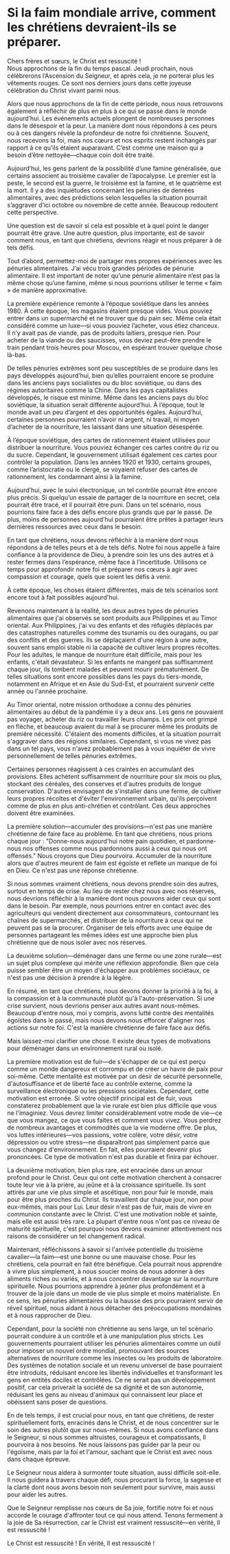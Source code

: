 # Si la faim mondiale arrive, comment les chrétiens devraient-ils se préparer.  

Chers frères et sœurs, le Christ est ressuscité !  
Nous approchons de la fin du temps pascal. Jeudi prochain, nous célébrerons l’Ascension du Seigneur, et après cela, je ne porterai plus les vêtements rouges. Ce sont nos derniers jours dans cette joyeuse célébration du Christ vivant parmi nous.  

Alors que nous approchons de la fin de cette période, nous nous retrouvons également à réfléchir de plus en plus à ce qui se passe dans le monde aujourd’hui. Les événements actuels plongent de nombreuses personnes dans le désespoir et la peur. La manière dont nous répondons à ces peurs ou à ces dangers révèle la profondeur de notre foi chrétienne. Souvent, nous recevons la foi, mais nos cœurs et nos esprits restent inchangés par rapport à ce qu’ils étaient auparavant. C’est comme une maison qui a besoin d’être nettoyée—chaque coin doit être traité.  

Aujourd’hui, les gens parlent de la possibilité d’une famine généralisée, que certains associent au troisième cavalier de l’apocalypse. Le premier est la peste, le second est la guerre, le troisième est la famine, et le quatrième est la mort. Il y a des inquiétudes concernant les pénuries de denrées alimentaires, avec des prédictions selon lesquelles la situation pourrait s’aggraver d’ici octobre ou novembre de cette année. Beaucoup redoutent cette perspective.  

Une question est de savoir si cela est possible et à quel point le danger pourrait être grave. Une autre question, plus importante, est de savoir comment nous, en tant que chrétiens, devrions réagir et nous préparer à de tels défis.  

Tout d’abord, permettez-moi de partager mes propres expériences avec les pénuries alimentaires. J’ai vécu trois grandes périodes de pénurie alimentaire. Il est important de noter qu’une pénurie alimentaire n’est pas la même chose qu’une famine, même si nous pourrions utiliser le terme « faim » de manière approximative.  

La première expérience remonte à l’époque soviétique dans les années 1980. À cette époque, les magasins étaient presque vides. Vous pouviez entrer dans un supermarché et ne trouver que du pain sec. Même cela était considéré comme un luxe—si vous pouviez l’acheter, vous étiez chanceux. Il n’y avait pas de viande, pas de produits laitiers, presque rien. Pour acheter de la viande ou des saucisses, vous deviez peut-être prendre le train pendant trois heures pour Moscou, en espérant trouver quelque chose là-bas.  

De telles pénuries extrêmes sont peu susceptibles de se produire dans les pays développés aujourd’hui, bien qu’elles pourraient encore se produire dans les anciens pays socialistes ou du bloc soviétique, ou dans des régimes autoritaires comme la Chine. Dans les pays capitalistes développés, le risque est minime. Même dans les anciens pays du bloc soviétique, la situation serait différente aujourd’hui. À l’époque, tout le monde avait un peu d’argent et des opportunités égales. Aujourd’hui, certaines personnes pourraient n’avoir ni argent, ni travail, ni moyen d’acheter de la nourriture, les laissant dans une situation désespérée.  

À l’époque soviétique, des cartes de rationnement étaient utilisées pour distribuer la nourriture. Vous pouviez échanger ces cartes contre du riz ou du sucre. Cependant, le gouvernement utilisait également ces cartes pour contrôler la population. Dans les années 1920 et 1930, certains groupes, comme l’aristocratie ou le clergé, se voyaient refuser des cartes de rationnement, les condamnant ainsi à la famine.  

Aujourd’hui, avec le suivi électronique, un tel contrôle pourrait être encore plus précis. Si quelqu’un essaie de partager de la nourriture en secret, cela pourrait être tracé, et il pourrait être puni. Dans un tel scénario, nous pourrions faire face à des défis encore plus grands que par le passé. De plus, moins de personnes aujourd’hui pourraient être prêtes à partager leurs dernières ressources avec ceux dans le besoin.  

En tant que chrétiens, nous devons réfléchir à la manière dont nous répondons à de telles peurs et à de tels défis. Notre foi nous appelle à faire confiance à la providence de Dieu, à prendre soin les uns des autres et à rester fermes dans l’espérance, même face à l’incertitude. Utilisons ce temps pour approfondir notre foi et préparer nos cœurs à agir avec compassion et courage, quels que soient les défis à venir.

À cette époque, les choses étaient différentes, mais de tels scénarios sont encore tout à fait possibles aujourd'hui.  

Revenons maintenant à la réalité, les deux autres types de pénuries alimentaires que j'ai observés se sont produits aux Philippines et au Timor oriental. Aux Philippines, j'ai vu des enfants et des réfugiés déplacés par des catastrophes naturelles comme des tsunamis ou des ouragans, ou par des conflits et des guerres. Ils se déplaçaient d'une région à une autre, souvent sans emploi stable ni la capacité de cultiver leurs propres récoltes. Pour les adultes, le manque de nourriture était difficile, mais pour les enfants, c'était dévastateur. Si les enfants ne mangent pas suffisamment chaque jour, ils tombent malades et peuvent mourir prématurément. De telles situations sont encore possibles dans les pays du tiers-monde, notamment en Afrique et en Asie du Sud-Est, et pourraient survenir cette année ou l'année prochaine.  

Au Timor oriental, notre mission orthodoxe a connu des pénuries alimentaires au début de la pandémie il y a deux ans. Les gens ne pouvaient pas voyager, acheter du riz ou travailler leurs champs. Les prix ont grimpé en flèche, et beaucoup avaient du mal à se procurer même les produits de première nécessité. C'étaient des moments difficiles, et la situation pourrait s'aggraver dans des régions similaires. Cependant, si vous ne vivez pas dans un tel pays, vous n'avez probablement pas à vous inquiéter de vivre personnellement de telles pénuries extrêmes.  

Certaines personnes réagissent à ces craintes en accumulant des provisions. Elles achètent suffisamment de nourriture pour six mois ou plus, stockant des céréales, des conserves et d'autres produits de longue conservation. D'autres envisagent de s'installer dans une ferme, de cultiver leurs propres récoltes et d'éviter l'environnement urbain, qu'ils perçoivent comme de plus en plus anti-chrétien et contrôlant. Ces deux approches doivent être examinées.  

La première solution—accumuler des provisions—n'est pas une manière chrétienne de faire face au problème. En tant que chrétiens, nous prions chaque jour : "Donne-nous aujourd'hui notre pain quotidien, et pardonne-nous nos offenses comme nous pardonnons aussi à ceux qui nous ont offensés." Nous croyons que Dieu pourvoira. Accumuler de la nourriture alors que d'autres meurent de faim est égoïste et reflète un manque de foi en Dieu. Ce n'est pas une réponse chrétienne.  

Si nous sommes vraiment chrétiens, nous devons prendre soin des autres, surtout en temps de crise. Au lieu de rester chez nous avec nos réserves, nous devrions réfléchir à la manière dont nous pouvons aider ceux qui sont dans le besoin. Par exemple, nous pourrions entrer en contact avec des agriculteurs qui vendent directement aux consommateurs, contournant les chaînes de supermarchés, et distribuer de la nourriture à ceux qui ne peuvent pas se la procurer. Organiser de tels efforts avec une équipe de personnes partageant les mêmes idées est une approche bien plus chrétienne que de nous isoler avec nos réserves.  

La deuxième solution—déménager dans une ferme ou une zone rurale—est un sujet plus complexe qui mérite une réflexion approfondie. Bien que cela puisse sembler être un moyen d'échapper aux problèmes sociétaux, ce n'est pas une décision à prendre à la légère.  

En résumé, en tant que chrétiens, nous devons donner la priorité à la foi, à la compassion et à la communauté plutôt qu'à l'auto-préservation. Si une crise survient, nous devrions penser aux autres avant nous-mêmes. Beaucoup d'entre nous, moi y compris, avons lutté contre des mentalités égoïstes dans le passé, mais nous devons nous efforcer d'aligner nos actions sur notre foi. C'est la manière chrétienne de faire face aux défis.  

Mais laissez-moi clarifier une chose. Il existe deux types de motivations pour déménager dans un environnement rural ou isolé.  

La première motivation est de fuir—de s'échapper de ce qui est perçu comme un monde dangereux et corrompu et de créer un havre de paix pour soi-même. Cette mentalité est motivée par un désir de sécurité personnelle, d'autosuffisance et de liberté face au contrôle externe, comme la surveillance électronique ou les pressions sociétales. Cependant, cette motivation est erronée. Si votre objectif principal est de fuir, vous constaterez probablement que la vie rurale est bien plus difficile que vous ne l'imaginiez. Vous devrez limiter considérablement votre mode de vie—ce que vous mangez, ce que vous faites et comment vous vivez. Vous perdrez de nombreux avantages et commodités que la vie moderne offre. De plus, vos luttes intérieures—vos passions, votre colère, votre désir, votre dépression ou votre stress—ne disparaîtront pas simplement parce que vous changez d'environnement. En fait, elles pourraient devenir plus prononcées. Ce type de motivation n'est pas durable et finira par échouer.  

La deuxième motivation, bien plus rare, est enracinée dans un amour profond pour le Christ. Ceux qui ont cette motivation cherchent à consacrer toute leur vie à la prière, au jeûne et à la croissance spirituelle. Ils sont attirés par une vie plus simple et ascétique, non pour fuir le monde, mais pour être plus proches du Christ. Ils travaillent dur chaque jour, non pour eux-mêmes, mais pour Lui. Leur désir n'est pas de fuir, mais de vivre en communion constante avec le Christ. C'est une motivation noble et sainte, mais elle est aussi très rare. La plupart d'entre nous n'ont pas ce niveau de maturité spirituelle, c'est pourquoi nous devons examiner attentivement nos raisons de considérer un tel changement radical.  

Maintenant, réfléchissons à savoir si l'arrivée potentielle du troisième cavalier—la faim—est une bonne ou une mauvaise chose. Pour les chrétiens, cela pourrait en fait être bénéfique. Cela pourrait nous apprendre à vivre plus simplement, à nous soucier moins de nous adonner à des aliments riches ou variés, et à nous concentrer davantage sur la nourriture spirituelle. Nous pourrions apprendre à jeûner plus profondément et à trouver de la joie dans un mode de vie plus simple et moins matérialiste. En ce sens, les pénuries alimentaires ou la hausse des prix pourraient servir de réveil spirituel, nous aidant à nous détacher des préoccupations mondaines et à nous rapprocher de Dieu.  

Cependant, pour la société non chrétienne au sens large, un tel scénario pourrait conduire à un contrôle et à une manipulation plus stricts. Les gouvernements pourraient utiliser les pénuries alimentaires comme un outil pour imposer un nouvel ordre mondial, promouvant des sources alternatives de nourriture comme les insectes ou les produits de laboratoire. Des systèmes de notation sociale et un revenu universel de base pourraient être introduits, réduisant encore les libertés individuelles et transformant les gens en entités dociles et contrôlées. Ce ne serait pas un développement positif, car cela priverait la société de sa dignité et de son autonomie, réduisant les gens au niveau d'animaux qui connaissent leur place et obéissent sans poser de questions.  

En de tels temps, il est crucial pour nous, en tant que chrétiens, de rester spirituellement forts, enracinés dans le Christ, et de nous concentrer sur le soin des autres plutôt que sur nous-mêmes. Si nous avons confiance dans le Seigneur, si nous sommes altruistes, courageux et compatissants, Il pourvoira à nos besoins. Ne nous laissons pas guider par la peur ou l'égoïsme, mais par la foi et l'amour, sachant que le Christ est avec nous dans chaque épreuve.

Le Seigneur nous aidera à surmonter toute situation, aussi difficile soit-elle. Il nous guidera à travers chaque défi, nous procurant la force, la sagesse et la clarté dont nous avons besoin non seulement pour survivre, mais aussi pour aider les autres.  

Que le Seigneur remplisse nos cœurs de Sa joie, fortifie notre foi et nous accorde le courage d'affronter tout ce qui nous attend. Tenons fermement à la joie de Sa résurrection, car le Christ est vraiment ressuscité—en vérité, Il est ressuscité !  

Le Christ est ressuscité ! En vérité, Il est ressuscité !

